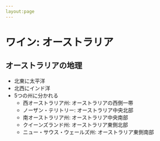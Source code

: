 ```yaml
---
layout:page
---
```


# ワイン: オーストラリア

## オーストラリアの地理

* 北東に太平洋
* 北西にインド洋
* 5つの州に分かれる
    * 西オーストラリア州: オーストラリアの西側一帯
    * ノーザン・テリトリー: オーストラリア中央北部
    * 南オーストラリア州: オーストラリア中央南部
    * クイーンズランド州: オーストラリア東側北部
    * ニュー・サウス・ウェールズ州: オーストラリア東側南部
